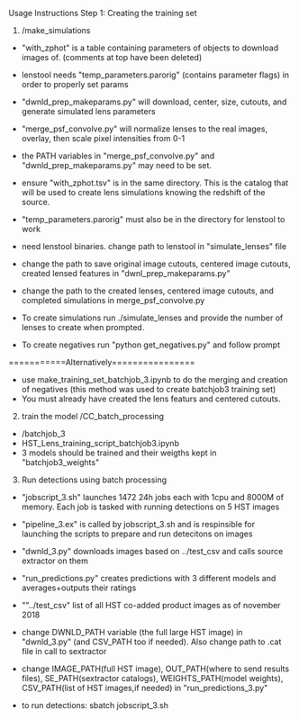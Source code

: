 Usage Instructions
Step 1: Creating the training set
1) /make_simulations
- "with_zphot" is a table containing parameters of objects to download images of. (comments at top have been deleted)                                                                                                            
- lenstool needs  "temp_parameters.parorig" (contains parameter flags) in order to properly set params                                                                                                                           
- "dwnld_prep_makeparams.py" will download, center, size, cutouts, and generate simulated lens parameters                                              
- "merge_psf_convolve.py" will normalize lenses to the real images, overlay, then scale pixel intensities from 0-1                                                   
- the PATH variables in "merge_psf_convolve.py" and "dwnld_prep_makeparams.py" may need to be set.         

- ensure "with_zphot.tsv" is in the same directory. This is the catalog that will be used to create lens simulations knowing the redshift of the source. 
- "temp_parameters.parorig" must also be in the directory for lenstool to work
- need lenstool binaries. change path to lenstool in "simulate_lenses" file
- change the path to save original image cutouts, centered image cutouts, created lensed features in "dwnl_prep_makeparams.py"
- change the path to the created lenses, centered image cutouts, and completed simulations in merge_psf_convolve.py
- To create simulations run ./simulate_lenses and provide the number of lenses to create when prompted.
- To create negatives run "python get_negatives.py" and follow prompt

===========Alternatively================
- use make_training_set_batchjob_3.ipynb to do the merging and creation of negatives (this method was used to create batchjob3 training set)
- You must already have created the lens featurs and centered cutouts.

2) train the model /CC_batch_processing
- /batchjob_3
- HST_Lens_training_script_batchjob3.ipynb
- 3 models should be trained and their weigths kept in "batchjob3_weights"

3) Run detections using batch processing
- "jobscript_3.sh" launches 1472 24h jobs each with 1cpu and 8000M of memory. Each job is tasked with running detections on 5 HST images
- "pipeline_3.ex" is called by jobscript_3.sh and is respinsible for launching the scripts to prepare and run detecitons on images
- "dwnld_3.py" downloads images based on ../test_csv and calls source extractor on them
- "run_predictions.py" creates predictions with 3 different models and averages+outputs their ratings 
- ""../test_csv" list of all HST co-added product images as of november 2018

- change DWNLD_PATH variable (the full large HST image) in "dwnld_3.py" (and CSV_PATH too if needed). Also change path to .cat file in call to sextractor
- change IMAGE_PATH(full HST image), OUT_PATH(where to send results files), SE_PATH(sextractor catalogs), WEIGHTS_PATH(model weights), CSV_PATH(list of HST images,if needed) in "run_predictions_3.py"


- to run detections: sbatch jobscript_3.sh






